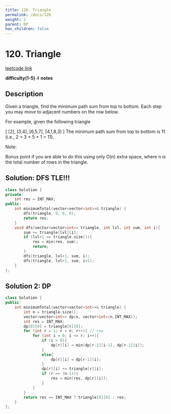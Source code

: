 ```yaml
---
title: 120. Triangle
permalink: /docs/120
weight: 2
parent: DP
has_children: false
---
```

# 120. Triangle
[leetcode link](https://leetcode.com/problems/triangle/)

**difficulty(1-5)** 
4
**notes**   

## Description
Given a triangle, find the minimum path sum from top to bottom. Each step you may move to adjacent numbers on the row below.

For example, given the following triangle

[
     [2],
    [3,4],
   [6,5,7],
  [4,1,8,3]
]
The minimum path sum from top to bottom is 11 (i.e., 2 + 3 + 5 + 1 = 11).

Note:

Bonus point if you are able to do this using only O(n) extra space, where n is the total number of rows in the triangle.

## Solution: DFS TLE!!!
```c++
class Solution {
private:
    int res = INT_MAX;
public:
    int minimumTotal(vector<vector<int>>& triangle) {
        dfs(triangle, 0, 0, 0);
        return res;
    }
    void dfs(vector<vector<int>> triangle, int lvl, int sum, int i){
        sum += triangle[lvl][i];
        if (lvl+1 == triangle.size()){
            res = min(res, sum);
            return;
        }        
        dfs(triangle, lvl+1, sum, i);
        dfs(triangle, lvl+1, sum, i+1);
    }
};
```

## Solution 2: DP

```c++
class Solution {
public:
    int minimumTotal(vector<vector<int>>& triangle) {
        int n = triangle.size();
        vector<vector<int>> dp(n, vector<int>(n,INT_MAX));
        int res = INT_MAX;
        dp[0][0] = triangle[0][0];
        for (int r = 1; r < n; r++){ // row
            for (int i = 0; i <= r; i++){
                if (i > 0){
                    dp[r][i] = min(dp[r-1][i-1], dp[r-1][i]);
                }
                else{
                    dp[r][i] = dp[r-1][i];
                }
                dp[r][i] += triangle[r][i];
                if (r == (n-1)){
                    res = min(res, dp[r][i]);
                }
            }
        }
        return res == INT_MAX ? triangle[0][0] : res;
    }
};
```